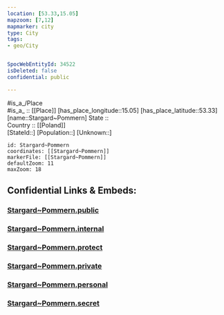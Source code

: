 ```yaml
---
location: [53.33,15.05] 
mapzoom: [7,12] 
mapmarker: city 
type: City
tags:
- geo/City


SpocWebEntityId: 34522
isDeleted: false
confidential: public

---
```

#is_a_/Place  
#is_a_ :: [[Place]] 
[has_place_longitude::15.05] 
[has_place_latitude::53.33] 
[name::Stargard~Pommern] 
State ::  
Country :: [[Poland]]  
[StateId::] 
[Population::] 
[Unknown::] 


```leaflet
id: Stargard~Pommern
coordinates: [[Stargard~Pommern]] 
markerFile: [[Stargard~Pommern]] 
defaultZoom: 11 
maxZoom: 18
```


## Confidential Links & Embeds: 

### [Stargard~Pommern.public](/_public/\Earth\Continent\Europe\Europe~East\Poland\Provinces~Poland\West_Pomeranian\CityStargard~Pommern.public.md) 

### [Stargard~Pommern.internal](/_internal/\Earth\Continent\Europe\Europe~East\Poland\Provinces~Poland\West_Pomeranian\CityStargard~Pommern.internal.md) 

### [Stargard~Pommern.protect](/_protect/\Earth\Continent\Europe\Europe~East\Poland\Provinces~Poland\West_Pomeranian\CityStargard~Pommern.protect.md) 

### [Stargard~Pommern.private](/_private/\Earth\Continent\Europe\Europe~East\Poland\Provinces~Poland\West_Pomeranian\CityStargard~Pommern.private.md) 

### [Stargard~Pommern.personal](/_personal/\Earth\Continent\Europe\Europe~East\Poland\Provinces~Poland\West_Pomeranian\CityStargard~Pommern.personal.md) 

### [Stargard~Pommern.secret](/_secret/\Earth\Continent\Europe\Europe~East\Poland\Provinces~Poland\West_Pomeranian\CityStargard~Pommern.secret.md)

